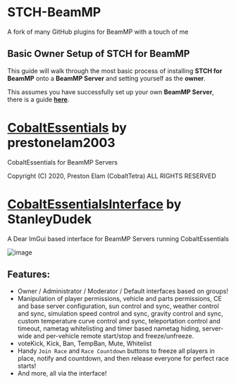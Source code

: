 # STCH-BeamMP
A fork of many GitHub plugins for BeamMP with a touch of me

## Basic Owner Setup of STCH for BeamMP

This guide will walk through the most basic process of installing **STCH for BeamMP** onto a **BeamMP Server** and setting yourself as the **owner**.

This assumes you have successfully set up your own **BeamMP Server**, there is a guide **[here](https://wiki.beammp.com/en/home/server-installation)**.

# [CobaltEssentials](https://github.com/prestonelam2003/CobaltEssentials) by prestonelam2003
CobaltEssentials for BeamMP Servers

Copyright (C) 2020, Preston Elam (CobaltTetra) ALL RIGHTS RESERVED

# [CobaltEssentialsInterface](https://github.com/StanleyDudek/CobaltEssentialsInterface) by StanleyDudek
A Dear ImGui based interface for BeamMP Servers running CobaltEssentials

![image](https://user-images.githubusercontent.com/49531350/198840124-8ed08ef6-7193-42ea-a3b5-54b3adcc4957.png)

## Features:

* Owner / Administrator / Moderator / Default interfaces based on groups!
* Manipulation of player permissions, vehicle and parts permissions, CE and base server configuration, sun control and sync, weather control and sync, simulation speed control and sync, gravity control and sync, custom temperature curve control and sync, teleportation control and timeout, nametag whitelisting and timer based nametag hiding, server-wide and per-vehicle remote start/stop and freeze/unfreeze.
* voteKick, Kick, Ban, TempBan, Mute, Whitelist
* Handy `Join Race` and `Race Countdown` buttons to freeze all players in place, notify and countdown, and then release everyone for perfect race starts!
* And more, all via the interface!